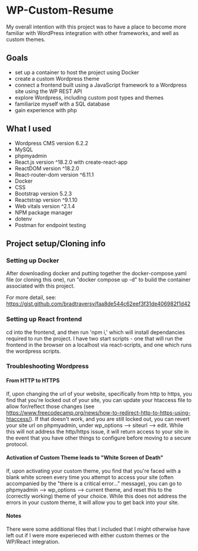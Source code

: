 # WP-Custom-Resume

My overall intention with this project was to have a place to become more familiar with WordPress integration with other frameworks, and well as custom themes. 

## Goals 
- set up a container to host the project using Docker
- create a custom Wordpress theme
- connect a frontend built using a JavaScript framework to a Wordpress site using the WP REST API
- explore Wordpress, including custom post types and themes
- familiarize myself with a SQL database
- gain experience with php

## What I used 
- Wordpress CMS version 6.2.2
- MySQL
- phpmyadmin
- React.js version ^18.2.0 with create-react-app
- ReactDOM version ^18.2.0
- React-router-dom version ^6.11.1
- Docker
- CSS
- Bootstrap version 5.2.3
- Reactstrap version ^9.1.10
- Web vitals version ^2.1.4
- NPM package manager 
- dotenv
- Postman for endpoint testing

## Project setup/Cloning info

### Setting up Docker
After downloading docker and putting together the docker-compose.yaml file (or cloning this one), run "docker compose up -d" to build the container associated with this project. 

For more detail, see: https://gist.github.com/bradtraversy/faa8de544c62eef3f31de406982f1d42

### Setting up React frontend
cd into the frontend, and then run 'npm i,' which will install dependancies required to run the project. I have two start scripts - one that will run the frontend in the browser on a localhost via react-scripts, and one which runs the wordpress scripts. 


### Troubleshooting Wordpress

#### From HTTP to HTTPS
If, upon changing the url of your website, specifically from http to https, you find that you're locked out of your site, you can update your htaccess file to allow for/reflect those changes (see https://www.freecodecamp.org/news/how-to-redirect-http-to-https-using-htaccess/). If that doesn't work, and you are still locked out, you can revert your site url on phpmyadmin, under wp_options --> siteurl --> edit. While this will not address the http/https issue, it will return access to your site in the event that you have other things to configure before moving to a secure protocol. 

#### Activation of Custom Theme leads to "White Screen of Death"
If, upon activating your custom theme, you find that you're faced with a blank white screen every time you attempt to access your site (often accompanied by the "there is a critical error..." message), you can go to phpmyadmin --> wp_options --> current theme, and reset this to the (correctly working) theme of your choice. While this does not address the errors in your custom theme, it will allow you to get back into your site.

#### Notes
There were some additional files that I included that I might otherwise have left out if I were more experieced with either custom themes or the WP/React integration. 

